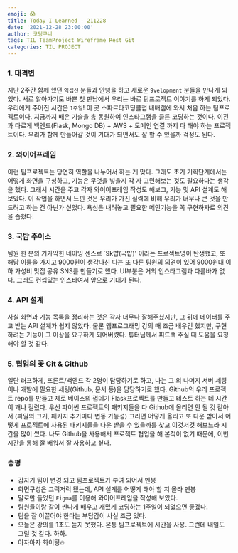 ```yaml
---
emoji: 😱
title: Today I Learned - 211228
date: '2021-12-28 23:00:00'
author: 코딩쿠니
tags: TIL TeamProject Wireframe Rest Git
categories: TIL PROJECT
---
```


### 1. 대격변
지난 2주간 함께 했던 `익셉션` 분들과 안녕을 하고 새로운 `9velopment` 분들을 만나게 되었다. 서로 알아가기도 바쁜 첫 만남에서 우리는 바로 팀프로젝트 이야기를 하게 되었다.
우리에게 주어진 시간은 `1주일`! 이 곳 스파르타코딩클럽 내배캠에 와서 처음 하는 팀프로젝트이다. 지금까지 배운 기술을 총 동원하여 인스타그램을 클론 코딩하는 것이다.
이전과 다르게 백엔드(Flask, Mongo DB) + AWS + 도메인 연결 까지 다 해야 하는 프로젝트이다. 우리가 함께 만들어갈 것이 기대가 되면서도 잘 할 수 있을까 걱정도 된다.

### 2. 와이어프레임
이런 팀프로젝트는 당연히 역할을 나누어서 하는 게 맞다. 그래도 초기 기획단계에서는 어떻게 화면을 구성하고, 기능은 무엇을 넣을지 각 자 고민해보는 것도 필요하다는 생각을 했다.
그래서 시간을 주고 각자 와이어프레임 작성도 해보고, 기능 및 API 설계도 해 보았다. 이 작업을 하면서 느낀 것은 우리가 가진 실력에 비해 우리가 너무나 큰 것을 만드려고 하는 건 아닌가 싶었다.
욕심은 내려놓고 필요한 메인기능을 꼭 구현하자로 의견을 좁혔다. 

### 3. 국밥 주이소
팀원 한 분의 기가막힌 네이밍 센스로 `9k밥(국밥)' 이라는 프로젝트명이 탄생했고, 또 해당 이름을 가지고 9000원이 생각나신 다는 또 다른 팀원의 의견이 있어 9000원대 이하 가성비 맛집 공유 SNS를 만들기로 했다.
UI부분은 거의 인스타그램과 다를바가 없다. 그래도 컨셉있는 인스타여서 앞으로 기대가 된다.

### 4. API 설계
사실 화면과 기능 목록을 정리하는 것은 각자 너무나 잘해주셨지만, 그 뒤에 데이터를 주고 받는 API 설계가 쉽지 않았다. 물론 웹프로그래밍 강의 때 조금 배우긴 했지만, 구현하려는 기능이 그 이상을 요구하게 되어버렸다.
튜터님께서 피드백 주실 때 도움을 요청해야 할 것 같다.

### 5. 협업의 꽃 Git & Github
일단 러프하게, 프론트/백엔드 각 2명이 담당하기로 하고, 나는 그 외 나머지 서버 세팅이나 개발에 필요한 세팅(Github, 문서 등)을 담당하기로 했다. Github의 우리 프로젝트 repo를 만들고 제로 베이스의 껍데기 Flask프로젝트를 만들고 테스트 하는 데 시간이 꽤나 걸렸다. 우선 파이썬 프로젝트의 패키지들을 다 Github에 올리면 안 될 것 같아서 (파일의 크기, 패키지 추가마다 변동 가능성) 그러면 어떻게 올리고 또 다운 받아서 어떻게 프로젝트에 사용된 패키지들을 다운 받을 수 있을까를 찾고 이것저것 해보느라 시간을 많이 썼다. 나도 Github을 사용해서 프로젝트 협업을 해 본적이 없기 때문에, 이번 시간을 통해 잘 배워서 잘 사용하고 싶다.

### 총평
* 갑자기 팀이 변경 되고 팀프로젝트가 부여 되어서 멘붕
* 화면구성은 그럭저럭 됐는데, API 설계를 어떻게 해야 할 지 몰라 멘붕
* 말로만 들었던 `Figma`를 이용해 와이어프레임을 작성해 보았다.
* 팀원들이랑 같이 씬나게 배우고 재밌게 코딩하는 1주일이 되었으면 좋겠다.
* 팀을 잘 이끌어야 한다는 부담감이 사실 조금 있다.
* 오늘은 강의를 1초도 듣지 못했다. 온통 팀프로젝트에 시간을 사용. 그런데 내일도 그럴 것 같다. 하하.
* 아자아자 화이팅🔥

```toc
```